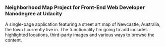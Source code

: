 
### Neighborhood Map Project for Front-End Web Developer Nanodegree at Udacity

A single-page application featuring a street art map of Newcastle, Australia, the town I currently live in. The functionality I'm going to add includes highlighted locations, third-party images and various ways to browse the content.
